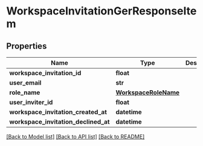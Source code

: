# WorkspaceInvitationGerResponseItem

## Properties
Name | Type | Description | Notes
------------ | ------------- | ------------- | -------------
**workspace_invitation_id** | **float** |  | 
**user_email** | **str** |  | 
**role_name** | [**WorkspaceRoleName**](WorkspaceRoleName.md) |  | 
**user_inviter_id** | **float** |  | 
**workspace_invitation_created_at** | **datetime** |  | 
**workspace_invitation_declined_at** | **datetime** |  | [optional] 

[[Back to Model list]](../README.md#documentation-for-models) [[Back to API list]](../README.md#documentation-for-api-endpoints) [[Back to README]](../README.md)

